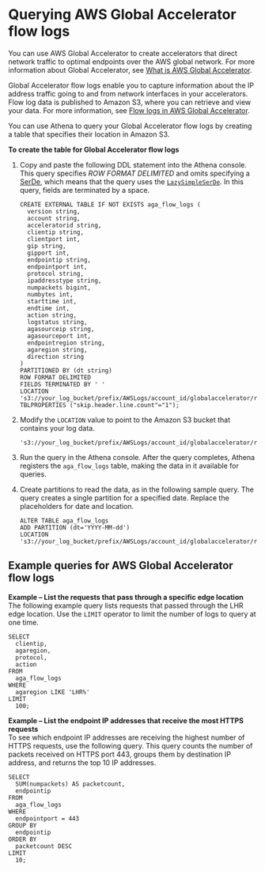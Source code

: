 # Querying AWS Global Accelerator flow logs<a name="querying-global-accelerator-flow-logs"></a>

You can use AWS Global Accelerator to create accelerators that direct network traffic to optimal endpoints over the AWS global network\. For more information about Global Accelerator, see [What is AWS Global Accelerator](https://docs.aws.amazon.com/global-accelerator/latest/dg/what-is-global-accelerator.html)\.

Global Accelerator flow logs enable you to capture information about the IP address traffic going to and from network interfaces in your accelerators\. Flow log data is published to Amazon S3, where you can retrieve and view your data\. For more information, see [Flow logs in AWS Global Accelerator](https://docs.aws.amazon.com/global-accelerator/latest/dg/monitoring-global-accelerator.flow-logs.html)\.

You can use Athena to query your Global Accelerator flow logs by creating a table that specifies their location in Amazon S3\.

**To create the table for Global Accelerator flow logs**

1. Copy and paste the following DDL statement into the Athena console\. This query specifies *ROW FORMAT DELIMITED* and omits specifying a [SerDe](serde-reference.md), which means that the query uses the [`LazySimpleSerDe`](lazy-simple-serde.md)\. In this query, fields are terminated by a space\.

   ```
   CREATE EXTERNAL TABLE IF NOT EXISTS aga_flow_logs (
     version string,
     account string,
     acceleratorid string,
     clientip string,
     clientport int,
     gip string,
     gipport int,
     endpointip string,
     endpointport int,
     protocol string,
     ipaddresstype string,
     numpackets bigint,
     numbytes int,
     starttime int,
     endtime int,
     action string,
     logstatus string,
     agasourceip string,
     agasourceport int,
     endpointregion string,
     agaregion string,
     direction string
   )
   PARTITIONED BY (dt string)
   ROW FORMAT DELIMITED
   FIELDS TERMINATED BY ' '
   LOCATION 's3://your_log_bucket/prefix/AWSLogs/account_id/globalaccelerator/region/'
   TBLPROPERTIES ("skip.header.line.count"="1");
   ```

1. Modify the `LOCATION` value to point to the Amazon S3 bucket that contains your log data\.

   ```
   's3://your_log_bucket/prefix/AWSLogs/account_id/globalaccelerator/region_code/'
   ```

1. Run the query in the Athena console\. After the query completes, Athena registers the `aga_flow_logs` table, making the data in it available for queries\.

1. Create partitions to read the data, as in the following sample query\. The query creates a single partition for a specified date\. Replace the placeholders for date and location\.

   ```
   ALTER TABLE aga_flow_logs
   ADD PARTITION (dt='YYYY-MM-dd')
   LOCATION 's3://your_log_bucket/prefix/AWSLogs/account_id/globalaccelerator/region_code/YYYY/MM/dd';
   ```

## Example queries for AWS Global Accelerator flow logs<a name="querying-global-accelerator-flow-logs-examples"></a>

**Example – List the requests that pass through a specific edge location**  
The following example query lists requests that passed through the LHR edge location\. Use the `LIMIT` operator to limit the number of logs to query at one time\.  

```
SELECT 
  clientip, 
  agaregion, 
  protocol, 
  action 
FROM 
  aga_flow_logs 
WHERE 
  agaregion LIKE 'LHR%' 
LIMIT 
  100;
```

**Example – List the endpoint IP addresses that receive the most HTTPS requests**  
To see which endpoint IP addresses are receiving the highest number of HTTPS requests, use the following query\. This query counts the number of packets received on HTTPS port 443, groups them by destination IP address, and returns the top 10 IP addresses\.  

```
SELECT 
  SUM(numpackets) AS packetcount, 
  endpointip 
FROM 
  aga_flow_logs 
WHERE 
  endpointport = 443 
GROUP BY 
  endpointip 
ORDER BY 
  packetcount DESC 
LIMIT 
  10;
```